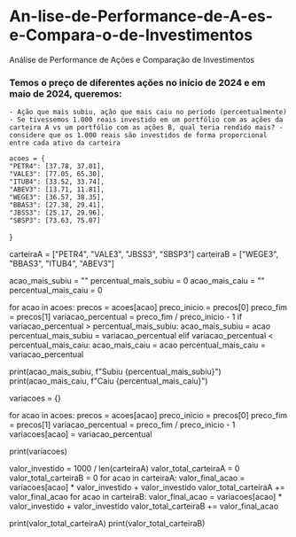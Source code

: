 # An-lise-de-Performance-de-A-es-e-Compara-o-de-Investimentos
Análise de Performance de Ações e Comparação de Investimentos


### Temos o preço de diferentes ações no início de 2024 e em maio de 2024, queremos:
    - Ação que mais subiu, ação que mais caiu no período (percentualmente)
    - Se tivessemos 1.000 reais investido em um portfólio com as ações da carteira A vs um portfólio com as ações B, qual teria rendido mais? - considere que os 1.000 reais são investidos de forma proporcional entre cada ativo da carteira

    acoes = {
    "PETR4": [37.78, 37.01],
    "VALE3": [77.05, 65.30],
    "ITUB4": [33.52, 33.74],
    "ABEV3": [13.71, 11.81],
    "WEGE3": [36.57, 38.35],
    "BBAS3": [27.38, 29.41],
    "JBSS3": [25.17, 29.96],
    "SBSP3": [73.63, 75.07]
}

carteiraA = ["PETR4", "VALE3", "JBSS3", "SBSP3"]
carteiraB = ["WEGE3", "BBAS3", "ITUB4", "ABEV3"]

acao_mais_subiu = ""
percentual_mais_subiu = 0
acao_mais_caiu = ""
percentual_mais_caiu = 0

for acao in acoes:
    precos = acoes[acao]
    preco_inicio = precos[0]
    preco_fim = precos[1]
    variacao_percentual = preco_fim / preco_inicio - 1
    if variacao_percentual > percentual_mais_subiu:
        acao_mais_subiu = acao
        percentual_mais_subiu = variacao_percentual
    elif variacao_percentual < percentual_mais_caiu:
        acao_mais_caiu = acao
        percentual_mais_caiu = variacao_percentual

print(acao_mais_subiu, f"Subiu {percentual_mais_subiu}")
print(acao_mais_caiu, f"Caiu {percentual_mais_caiu}")

variacoes = {}

for acao in acoes:
    precos = acoes[acao]
    preco_inicio = precos[0]
    preco_fim = precos[1]
    variacao_percentual = preco_fim / preco_inicio - 1
    variacoes[acao] = variacao_percentual

print(variacoes)

valor_investido = 1000 / len(carteiraA)
valor_total_carteiraA = 0
valor_total_carteiraB = 0
for acao in carteiraA:
    valor_final_acao = variacoes[acao] * valor_investido + valor_investido
    valor_total_carteiraA += valor_final_acao
for acao in carteiraB:
    valor_final_acao = variacoes[acao] * valor_investido + valor_investido
    valor_total_carteiraB += valor_final_acao

print(valor_total_carteiraA)
print(valor_total_carteiraB)
